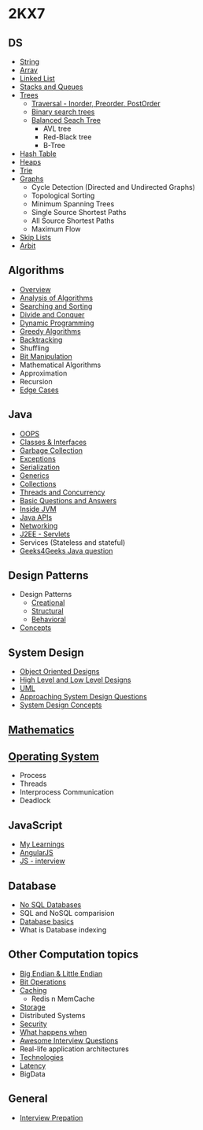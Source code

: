 # 2KX7

## DS                  
- [String](./DS/string.md)
- [Array](./DS/array.md)             
- [Linked List](./DS/linked_list.md) 
- [Stacks and Queues](./DS/stack_n_queue.md) 
- [Trees](./DS/tree_chap1.md)
  - [Traversal - Inorder, Preorder, PostOrder](./DS/tree_traversal.md)  
  - [Binary search trees](./DS/binary_search_tree.md)
  - [Balanced Seach Tree](./DS/balanced_search_tree.md)
    - AVL tree 
    - Red-Black tree	
	- B-Tree
- [Hash Table](./DS/hash_table.md)  
- [Heaps](./DS/heap.md)  
- [Trie](./DS/trie.md)		
- [Graphs](./DS/graph.md) 
	- Cycle Detection (Directed and Undirected Graphs)
	- Topological Sorting
	- Minimum Spanning Trees
	- Single Source Shortest Paths
	- All Source Shortest Paths
	- Maximum Flow
- [Skip Lists](./DS/skip_list.md)
- [Arbit](./DS/arbit.md)

## Algorithms
- [Overview](./Algo/algorithms_overview.md)
- [Analysis of Algorithms](./Algo/analysis_algorithms.md)
- [Searching and Sorting](./Algo/Sorting.md)
- [Divide and Conquer](./Algo/Divide_and_Conquer.md)
- [Dynamic Programming](./Algo/dynamic_programming.md)
- [Greedy Algorithms](./Algo/greedy_algorithms.md)
- [Backtracking](./Algo/backtracking.md)
- Shuffling
- [Bit Manipulation](./Algo/bit_manipulation.md)
- Mathematical Algorithms
- Approximation
- Recursion
- [Edge Cases](./Algo/Edge_Cases.md)

## Java
- [OOPS](./Java/oops_n_ooad.md)
- [Classes & Interfaces](./Java/classes_n_interfaces.md)
- [Garbage Collection](./Java/garbage_collection.md)
- [Exceptions](./Java/exceptions.md)
- [Serialization](./Java/serialization.md)
- [Generics](./Java/generics.md)
- [Collections](./Java/collections.md)
- [Threads and Concurrency](./Java/Thread_n_Concurrency.md)
- [Basic Questions and Answers](./Java/java_qna_1.md)
- [Inside JVM](./Java/Inside_JVM.md)
- [Java APIs](./Java/Java_API.md)
- [Networking](./Java/Networking.md)
- [J2EE - Servlets](./Java/servlets.md)
- Services (Stateless and stateful)
- [Geeks4Geeks Java question](http://www.geeksforgeeks.org/java/)

## Design Patterns
- Design Patterns
	- [Creational](./Design_Patterns/creational_design_patterns.md)
	- [Structural](./Design_Patterns/structural_design_patterns.md)
	- [Behavioral](./Design_Patterns/behavioral_design_patterns.md)
- [Concepts](./Design_Patterns/Design_Patterns_concepts.md)

## System Design
- [Object Oriented Designs](./System_Design/OODesigns.md)
- [High Level and Low Level Designs](./System_Design/hld_lld.md)
- [UML](./System_Design/uml.md)
- [Approaching System Design Questions](./System_Design/System_Design.md)
- [System Design Concepts](./System_Design/concepts.md)

## [Mathematics](./Mathematics/Mathematics.md)

## [Operating System](./Operating_System/operating_system.md)
- Process
- Threads
- Interprocess Communication
- Deadlock

## JavaScript
- [My Learnings](https://github.com/a2ankitrai/JS_Learning)
- [AngularJS](./Arbit/angular.md)
- [JS - interview](https://github.com/adam-s/js-interview-review)

## Database
- [No SQL Databases](./Database/nosql.md)
- SQL and NoSQL comparision
- [Database basics](./Database/database.md)
- What is Database indexing


## Other Computation topics
- [Big Endian & Little Endian](./Arbit/big_n_little_endian.md)
- [Bit Operations](./Arbit/Bit_Operations.md)
- [Caching](./Arbit/Cache.md)
	- Redis n MemCache
- [Storage](./Arbit/storage.md)	
- Distributed Systems
- [Security](./Arbit/security.md)
- [What happens when](https://github.com/alex/what-happens-when)
- [Awesome Interview Questions](https://github.com/MaximAbramchuck/awesome-interview-questions)
- Real-life application architectures
- [Technologies](./Arbit/AdditionalTopics.md)	
- [Latency](./Arbit/latency.md)
- BigData

## General
- [Interview Prepation](./Arbit/interview_prep.md)

